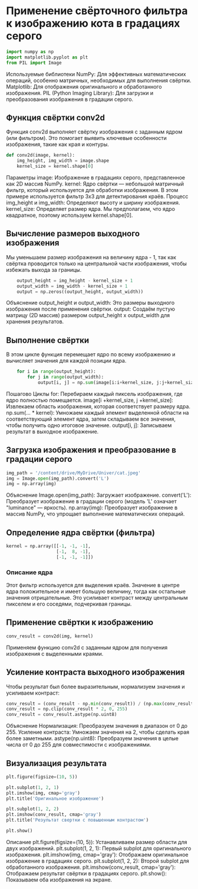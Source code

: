 # Применение свёрточного фильтра к изображению кота в градациях серого

```python
import numpy as np
import matplotlib.pyplot as plt
from PIL import Image
```

Используемые библиотеки
NumPy: Для эффективных математических операций, особенно матричных, необходимых для выполнения свёртки.
Matplotlib: Для отображения оригинального и обработанного изображения.
PIL (Python Imaging Library): Для загрузки и преобразования изображения в градации серого.

## Функция свёртки conv2d
Функция conv2d выполняет свёртку изображения с заданным ядром (или фильтром). Это помогает выявить ключевые особенности изображения, такие как края и контуры.

```python
def conv2d(image, kernel):
    img_height, img_width = image.shape
    kernel_size = kernel.shape[0]
```

Параметры
image: Изображение в градациях серого, представленное как 2D массив NumPy.
kernel: Ядро свёртки — небольшой матричный фильтр, который используется для обработки изображения. В этом примере используется фильтр 3x3 для детектирования краёв.
Процесс
img_height и img_width: Определяют высоту и ширину изображения.
kernel_size: Определяет размер ядра. Мы предполагаем, что ядро квадратное, поэтому используем kernel.shape[0].


## Вычисление размеров выходного изображения
Мы уменьшаем размер изображения на величину ядра - 1, так как свёртка проводится только на центральной части изображения, чтобы избежать выхода за границы.

```python
    output_height = img_height - kernel_size + 1
    output_width = img_width - kernel_size + 1
    output = np.zeros((output_height, output_width))
```

Объяснение
output_height и output_width: Это размеры выходного изображения после применения свёртки.
output: Создаём пустую матрицу (2D массив) размером output_height x output_width для хранения результатов.


## Выполнение свёртки
В этом цикле функция перемещает ядро по всему изображению и вычисляет значения для каждой позиции ядра.

```python
    for i in range(output_height):
        for j in range(output_width):
            output[i, j] = np.sum(image[i:i+kernel_size, j:j+kernel_size] * kernel)
```

Пошагово
Циклы for: Перебираем каждый пиксель изображения, где ядро полностью помещается.
image[i
+kernel_size, j
+kernel_size]: Извлекаем область изображения, которая соответствует размеру ядра.
np.sum(... * kernel): Умножаем каждый элемент выделенной области на соответствующий элемент ядра, затем складываем все значения, чтобы получить одно итоговое значение.
output[i, j]: Записываем результат в выходное изображение.


## Загрузка изображения и преобразование в градации серого
```python
img_path = '/content/drive/MyDrive/Univer/cat.jpeg'
img = Image.open(img_path).convert('L')
img = np.array(img)
```

Объяснение
Image.open(img_path): Загружает изображение.
convert('L'): Преобразует изображение в градации серого (модель 'L' означает "luminance" — яркость).
np.array(img): Преобразует изображение в массив NumPy, что упрощает выполнение математических операций.


## Определение ядра свёртки (фильтра)
```python
kernel = np.array([[-1, -1, -1],
                   [-1,  8, -1],
                   [-1, -1, -1]])
```
                   
### Описание ядра
Этот фильтр используется для выделения краёв. Значение в центре ядра положительное и имеет большую величину, тогда как остальные значения отрицательные. Это усиливает контраст между центральным пикселем и его соседями, подчеркивая границы.

## Применение свёртки к изображению
```python
conv_result = conv2d(img, kernel)
```

Применяем функцию conv2d с заданным ядром для получения изображения с выделенными краями.


## Усиление контраста выходного изображения
Чтобы результат был более выразительным, нормализуем значения и усиливаем контраст:

```python
conv_result = (conv_result - np.min(conv_result)) / (np.max(conv_result) - np.min(conv_result)) * 255
conv_result = np.clip(conv_result * 2, 0, 255)
conv_result = conv_result.astype(np.uint8)
```

Объяснение
Нормализация: Преобразуем значения в диапазон от 0 до 255.
Усиление контраста: Умножаем значения на 2, чтобы сделать края более заметными.
astype(np.uint8): Преобразуем значения в целые числа от 0 до 255 для совместимости с изображениями.


## Визуализация результата
```python
plt.figure(figsize=(10, 5))

plt.subplot(1, 2, 1)
plt.imshow(img, cmap='gray')
plt.title('Оригинальное изображение')

plt.subplot(1, 2, 2)
plt.imshow(conv_result, cmap='gray')
plt.title('Результат свертки с повышенным контрастом')

plt.show()
```

Описание
plt.figure(figsize=(10, 5)): Устанавливаем размер области для двух изображений.
plt.subplot(1, 2, 1): Первый subplot для оригинального изображения.
plt.imshow(img, cmap='gray'): Отображаем оригинальное изображение в градациях серого.
plt.subplot(1, 2, 2): Второй subplot для обработанного изображения.
plt.imshow(conv_result, cmap='gray'): Отображаем результат свёртки в градациях серого.
plt.show(): Показываем оба изображения на экране.

